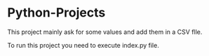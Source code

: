 # Python-Projects

This project mainly ask for some values and add them in a CSV flle. 

To run this project you need to execute index.py file. 
